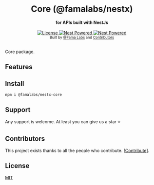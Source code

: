 <div align="center">
  <h1>Core (@famalabs/nestx)</h1>
</div>
<div align="center">
  <strong>for APIs built with NestJs</strong>
</div>

<br />

<div align="center">
  <a href="https://github.com/famalabs/nestx/LICENSE">
    <img src="https://img.shields.io/badge/License-MIT-yellow.svg" alt="License" />
  </a>
  <a href="https://github.com/nestjs/nest">
    <img src="https://raw.githubusercontent.com/nestjsx/crud/master/img/nest-powered.svg?sanitize=true" alt="Nest Powered" />
  </a>
   <a href="https://lerna.js.org/">
    <img src="https://img.shields.io/badge/maintained%20with-lerna-cc00ff.svg" alt="Nest Powered" />
  </a>

</div>

<div align="center">
  <sub>Built by
  <a href="https://github.com/famalabs">@Fama Labs</a> and
  <a href="https://github.com/famalabs/nestx/graphs/contributors">
    Contributors
  </a>
</div>

<br />

Core package. 

## Features



## Install

```shell
npm i @famalabs/nestx-core
```

## Support

Any support is welcome. At least you can give us a star :star:



## Contributors

This project exists thanks to all the people who contribute. [[Contribute](CONTRIBUTING.md)].


## License

[MIT](LICENSE)